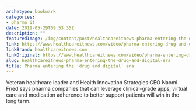 ```yaml
---
archetype: bookmark
categories:
- pharma it
date: 2019-05-29T09:53:35Z
description: ""
featuredImage: /img/content/post/healthcareitnews-pharma-entering-the-drug-and-digital-era.jpg
link: https://www.healthcareitnews.com/video/pharma-entering-drug-and-digital-era
linkBrand: healthcareitnews.com
linkOriginal: https://www.healthcareitnews.com/video/pharma-entering-drug-and-digital-era
slug: healthcareitnews-pharma-entering-the-drug-and-digital-era
title: Pharma entering the 'drug and digital' era
---
```

Veteran healthcare leader and Health Innovation Strategies CEO Naomi Fried says pharma companies that can leverage clinical-grade apps, virtual care and medication adherence to better support patients will win in the long term.